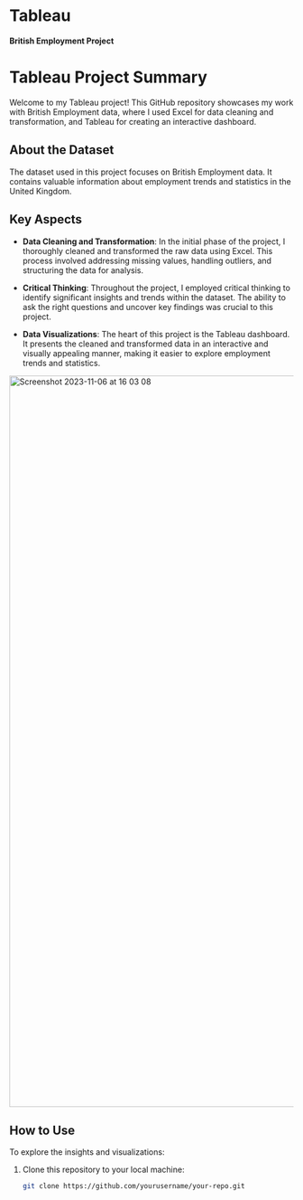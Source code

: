 # Tableau
**British Employment Project**

# Tableau Project Summary

Welcome to my Tableau project! This GitHub repository showcases my work with British Employment data, where I used Excel for data cleaning and transformation, and Tableau for creating an interactive dashboard.

## About the Dataset

The dataset used in this project focuses on British Employment data. It contains valuable information about employment trends and statistics in the United Kingdom. 

## Key Aspects

- **Data Cleaning and Transformation**: In the initial phase of the project, I thoroughly cleaned and transformed the raw data using Excel. This process involved addressing missing values, handling outliers, and structuring the data for analysis.

- **Critical Thinking**: Throughout the project, I employed critical thinking to identify significant insights and trends within the dataset. The ability to ask the right questions and uncover key findings was crucial to this project.

- **Data Visualizations**: The heart of this project is the Tableau dashboard. It presents the cleaned and transformed data in an interactive and visually appealing manner, making it easier to explore employment trends and statistics.

<img width="1294" alt="Screenshot 2023-11-06 at 16 03 08" src="https://github.com/PaulIsmael/Tableau/assets/150025834/445cb525-35b7-4a37-98bc-5f51ff39f7d8">



## How to Use

To explore the insights and visualizations:

1. Clone this repository to your local machine:

   ```bash
   git clone https://github.com/yourusername/your-repo.git
